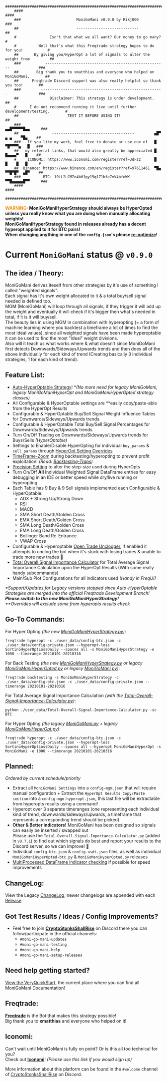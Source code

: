 ```
    ####################################################################################
    ####                                                                            ####
    ###                         MoniGoMani v0.9.0 by Rikj000                         ###
    ##                          ----------------------------                          ##
    #               Isn't that what we all want? Our money to go many?                 #
    #          Well that's what this Freqtrade strategy hopes to do for you!           #
    ##       By giving you/HyperOpt a lot of signals to alter the weight from         ##
    ###           ------------------------------------------------------             ###
    ##        Big thank you to xmatthias and everyone who helped on MoniGoMani,       ##
    ##      Freqtrade Discord support was also really helpful so thank you too!       ##
    ###         -------------------------------------------------------              ###
    ##              Disclaimer: This strategy is under development.                   ##
    #      I do not recommend running it live until further development/testing.       #
    ##                      TEST IT BEFORE USING IT!                                  ##
    ###                                                              ▄▄█▀▀▀▀▀█▄▄     ###
    ##               -------------------------------------         ▄█▀  ▄ ▄    ▀█▄    ##
    ###   If you like my work, feel free to donate or use one of   █   ▀█▀▀▀▀▄   █   ###
    ##   my referral links, that would also greatly be appreciated █    █▄▄▄▄▀   █    ##
    #     ICONOMI: https://www.iconomi.com/register?ref=JdFzz      █    █    █   █     #
    ##  Binance: https://www.binance.com/en/register?ref=97611461  ▀█▄ ▀▀█▀█▀  ▄█▀    ##
    ###          BTC: 19LL2LCMZo4bHJgy15q1Z1bfe7mV4bfoWK             ▀▀█▄▄▄▄▄█▀▀     ###
    ####                                                                            ####
    ####################################################################################
```

**<span style="color:darkorange">WARNING:</span> MoniGoManiHyperStrategy should always be HyperOpted unless you really know what you are doing when manually allocating weights!**   
**MoniGoManiHyperStrategy found in releases already has a decent hyperopt applied to it for BTC pairs!**   
**When changing anything in one of the `config.json`'s please [re-optimize](https://github.com/Rikj000/MoniGoMani/blob/main/VERYQUICKSTART.md#how-to-optimize-monigomani)!**   

# **Current `MoniGoMani` status @ `v0.9.0`**   

## The idea / Theory:   
MoniGoMani derives iteself from other strategies by it's use of something I called "weighted signals".   
Each signal has it's own weight allocated to it & a total buy/sell signal needed is defined too.   
MGM (MoniGoMani) will loop through all signals, if they trigger it will add up the weight and eventually it will check if it's bigger then what's needed in total, if it is it will buy/sell.   
The beauty lies in using MGM in combination with hyperopting (= a form of machine learning where you backtest a timeframe a lot of times to find the most ideal values), since all weighted signals have been made hyperoptable it can be used to find the most "ideal" weight divisions.   
Also will it teach us what works where & what doesn't since MoniGoMani first detects Downwards/Sideways/Upwards trends and then does all of the above individually for each kind of trend (Creating basically 3 individual strategies, 1 for each kind of trend).   

## Feature List:   
- [Auto-HyperOptable Strategy](https://github.com/freqtrade/freqtrade/pull/4596)! \**(No more need for legacy MoniGoMani, legacy MoniGoManiHyperOpt and MoniGoManiHyperOpted strategy classes)*   
- All Configurable & HyperOptable settings are **easily copy/paste-able from the HyperOpt Results
- Configurable & HyperOptable Buy/Sell Signal Weight Influence Tables for Downwards/Sideways/Upwards trends
- Configurable & HyperOptable Total Buy/Sell Signal Percentages for Downwards/Sideways/Upwards trends
- Turn On/Off Trading on Downwards/Sideways/Upwards trends for Buys/Sells *(HyperOptable)*
- Settings to Enable/Disable HyperOpting for individual `buy_params` & `sell_params` through [HyperOpt Setting Overrides](https://github.com/Rikj000/MoniGoMani/blob/main/VERYQUICKSTART.md#hyperopt-setting-overrides)
- [TimeFrame-Zoom](MoniGoMani/blob/main/VERYQUICKSTART.md#timeframe-zoom) during backtesting/hyperopting to prevent profit exploitation! *(Read: [Backtesting-Traps](https://brookmiles.github.io/freqtrade-stuff/2021/04/12/backtesting-traps/))*
- [Precision Setting](https://github.com/Rikj000/MoniGoMani/blob/main/VERYQUICKSTART.md#precision-setting) to alter the step-size used during HyperOpts
- Turn On/Off **All** Individual Weighted Signal DataFrame entries for easy debugging in an IDE or better speed while dry/live running or hyperopting
- Each Table has 9 Buy & 9 Sell signals implemented each Configurable & HyperOptable:
  - ADX + Strong Up/Strong Down
  - RSI
  - MACD
  - SMA Short Death/Golden Cross 
  - EMA Short Death/Golden Cross 
  - SMA Long Death/Golden Cross 
  - EMA Long Death/Golden Cross 
  - Bollinger Band Re-Entrance
  - VWAP Cross
- Configurable & Hyperoptable [Open Trade Unclogger](https://github.com/Rikj000/MoniGoMani/blob/main/VERYQUICKSTART.md#open-trade-unclogger), if enabled it attempts to unclog the bot when it's stuck with losing trades & unable to trade more new trades :rocket:   
- [Total Overall Signal Importance Calculator](https://github.com/Rikj000/MoniGoMani/blob/main/VERYQUICKSTART.md#total-overall-signal-importance-calculator) for Total Average Signal Importance Calculation upon the HyperOpt Results (With some really handy subcommands)
- Main/Sub Plot Configurations for all indicators used *(Handy in FreqUI)*   
   
*\*Support/Updates for Legacy versions stopped since Auto-HyperOptable Strategies are merged into the official Freqtrade Development Branch! **Please switch to the new MoniGoManiHyperStrategy!***   
*\*\*Overrides will exclude some from hyperopts results check*

## Go-To Commands:
For Hyper Opting *(the new [MoniGoManiHyperStrategy.py](https://github.com/Rikj000/MoniGoMani/blob/main/user_data/strategies/MoniGoManiHyperStrategy.py))*:
```properties
freqtrade hyperopt -c ./user_data/config-btc.json -c ./user_data/config-private.json --hyperopt-loss SortinoHyperOptLossDaily --spaces all -s MoniGoManiHyperStrategy -e 1000 --timerange 20210101-20210316
```
For Back Testing *(the new [MoniGoManiHyperStrategy.py](https://github.com/Rikj000/MoniGoMani/blob/main/user_data/strategies/MoniGoManiHyperStrategy.py) or legacy [MoniGoManiHyperOpted.py](https://github.com/Rikj000/MoniGoMani/blob/main/Legacy%20MoniGoMani/user_data/strategies/MoniGoManiHyperOpted.py) or legacy [MoniGoMani.py](https://github.com/Rikj000/MoniGoMani/blob/main/Legacy%20MoniGoMani/user_data/strategies/MoniGoMani.py))*:
```properties
freqtrade backtesting -s MoniGoManiHyperStrategy -c ./user_data/config-btc.json -c ./user_data/config-private.json --timerange 20210101-20210316
```
For Total Average Signal Importance Calculation *(with the [Total-Overall-Signal-Importance-Calculator.py](https://github.com/Rikj000/MoniGoMani/blob/main/user_data/Total-Overall-Signal-Importance-Calculator.py))*:
```properties
python ./user_data/Total-Overall-Signal-Importance-Calculator.py -sc BTC
```
For Hyper Opting *(the legacy [MoniGoMani.py](https://github.com/Rikj000/MoniGoMani/blob/main/Legacy%20MoniGoMani/user_data/strategies/MoniGoMani.py) + legacy [MoniGoManiHyperOpt.py](https://github.com/Rikj000/MoniGoMani/blob/main/Legacy%20MoniGoMani/user_data/hyperopts/MoniGoManiHyperOpt.py))*:
```properties
freqtrade hyperopt -c ./user_data/config-btc.json -c ./user_data/config-private.json --hyperopt-loss SortinoHyperOptLossDaily --spaces all --hyperopt MoniGoManiHyperOpt -s MoniGoMani -e 1000 --timerange 20210101-20210316
```

## **Planned**:   
*Ordered by current schedule/priority*
- Extract all `MoniGoMani Settings` into a `config-mgm.json` that will require manual configuration + Extract the `HyperOpt Results Copy/Paste section` into a `config-mgm-hyperopt.json`, this last file will be extractable from hyperopts results using a command!
- Hyperopt over 3 separate timeranges (one representing each individual kind of trend, downwards/sideways/upwards, a timeframe that represents a corresponding trend should be picked)
- **Other & Better indicators!** MoniGoMani has been designed so signals can easily be inserted / swapped out   
Please use the `Total-Overall-Signal-Importance-Calculator.py` (added in `v0.7.1`) to find out which signals do best and report your results to the Discord server, so we can improve! :rocket:
- Individual `config-btc.json` & `config-usdt.json` files, as well as individual `MoniGoManiHyperOpted-btc.py` & `MoniGoManiHyperOpted.py` releases
- [MultiProcessed DataFrame indicator checking](https://www.machinelearningplus.com/python/parallel-processing-python/) if possible for speed improvements

## **ChangeLog**:  
View the Legacy [ChangeLog](https://github.com/Rikj000/MoniGoMani/blob/main/CHANGELOG.md), newer changelogs are appended with each [Release](https://github.com/Rikj000/MoniGoMani/releases/)

## **Got Test Results / Ideas / Config Improvements?**
- Feel free to join [**CryptoStonksShallRise**](https://discord.gg/xFZ9bB6vEz) on Discord there you can follow/participate in the official channels:
  - `#moni-go-mani-updates`
  - `#moni-go-mani-testing`
  - `#moni-go-mani-help`
  - `#moni-go-mani-setup-releases`

## Need help getting started?
[View the VeryQuickStart](https://github.com/Rikj000/MoniGoMani/blob/main/VERYQUICKSTART.md), the current place where you can find all MoniGoMani Documentation!   

## **Freqtrade**:   
[**Freqtrade**](https://github.com/freqtrade/freqtrade) is the Bot that makes this strategy possible!    
Big thank you to **xmatthias** and everyone who helped on it!   
   
## **Iconomi**:   
Can't wait until MoniGoMani is fully on point? Or is this all too technical for you?   
Check out [**Iconomi**](https://www.iconomi.com/register?ref=JdFzz)! *(Please use this link if you would sign up)*   

More information about this platform can be found in the `#welcome` channel of [CryptoStonksShallRise](https://discord.gg/xFZ9bB6vEz) on Discord.